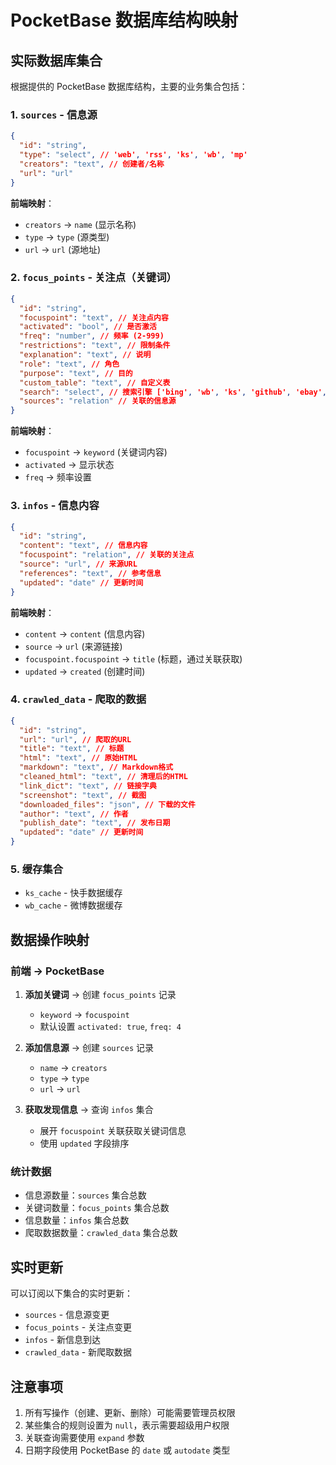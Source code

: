 # PocketBase 数据库结构映射

## 实际数据库集合

根据提供的 PocketBase 数据库结构，主要的业务集合包括：

### 1. `sources` - 信息源
```json
{
  "id": "string",
  "type": "select", // 'web', 'rss', 'ks', 'wb', 'mp'
  "creators": "text", // 创建者/名称
  "url": "url"
}
```

**前端映射**：
- `creators` → `name` (显示名称)
- `type` → `type` (源类型)
- `url` → `url` (源地址)

### 2. `focus_points` - 关注点（关键词）
```json
{
  "id": "string",
  "focuspoint": "text", // 关注点内容
  "activated": "bool", // 是否激活
  "freq": "number", // 频率 (2-999)
  "restrictions": "text", // 限制条件
  "explanation": "text", // 说明
  "role": "text", // 角色
  "purpose": "text", // 目的
  "custom_table": "text", // 自定义表
  "search": "select", // 搜索引擎 ['bing', 'wb', 'ks', 'github', 'ebay', 'arxiv']
  "sources": "relation" // 关联的信息源
}
```

**前端映射**：
- `focuspoint` → `keyword` (关键词内容)
- `activated` → 显示状态
- `freq` → 频率设置

### 3. `infos` - 信息内容
```json
{
  "id": "string",
  "content": "text", // 信息内容
  "focuspoint": "relation", // 关联的关注点
  "source": "url", // 来源URL
  "references": "text", // 参考信息
  "updated": "date" // 更新时间
}
```

**前端映射**：
- `content` → `content` (信息内容)
- `source` → `url` (来源链接)
- `focuspoint.focuspoint` → `title` (标题，通过关联获取)
- `updated` → `created` (创建时间)

### 4. `crawled_data` - 爬取的数据
```json
{
  "id": "string",
  "url": "url", // 爬取的URL
  "title": "text", // 标题
  "html": "text", // 原始HTML
  "markdown": "text", // Markdown格式
  "cleaned_html": "text", // 清理后的HTML
  "link_dict": "text", // 链接字典
  "screenshot": "text", // 截图
  "downloaded_files": "json", // 下载的文件
  "author": "text", // 作者
  "publish_date": "text", // 发布日期
  "updated": "date" // 更新时间
}
```

### 5. 缓存集合
- `ks_cache` - 快手数据缓存
- `wb_cache` - 微博数据缓存

## 数据操作映射

### 前端 → PocketBase
1. **添加关键词** → 创建 `focus_points` 记录
   - `keyword` → `focuspoint`
   - 默认设置 `activated: true`, `freq: 4`

2. **添加信息源** → 创建 `sources` 记录
   - `name` → `creators`
   - `type` → `type`
   - `url` → `url`

3. **获取发现信息** → 查询 `infos` 集合
   - 展开 `focuspoint` 关联获取关键词信息
   - 使用 `updated` 字段排序

### 统计数据
- 信息源数量：`sources` 集合总数
- 关键词数量：`focus_points` 集合总数  
- 信息数量：`infos` 集合总数
- 爬取数据数量：`crawled_data` 集合总数

## 实时更新
可以订阅以下集合的实时更新：
- `sources` - 信息源变更
- `focus_points` - 关注点变更
- `infos` - 新信息到达
- `crawled_data` - 新爬取数据

## 注意事项
1. 所有写操作（创建、更新、删除）可能需要管理员权限
2. 某些集合的规则设置为 `null`，表示需要超级用户权限
3. 关联查询需要使用 `expand` 参数
4. 日期字段使用 PocketBase 的 `date` 或 `autodate` 类型
